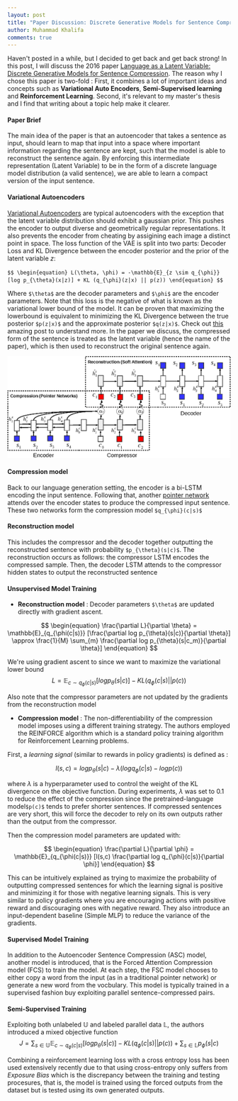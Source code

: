 ```yaml
---
layout: post
title: "Paper Discussion: Discrete Generative Models for Sentence Compression"
author: Muhammad Khalifa
comments: true
---
```


Haven't posted in a while, but I decided to get back and get back strong! In this post, I will discuss the 2016 paper [Language as a Latent Variable: Discrete Generative Models for Sentence Compression](https://arxiv.org/abs/1609.07317). The reason why I chose this paper is two-fold : First, it combines a lot of important ideas and concepts such as **Variational Auto Encoders**, **Semi-Supervised learning** and **Reinforcement Learning**. Second, it's relevant to my master's thesis and I find that writing about a topic help make it clearer.


#### Paper Brief
The main idea of the paper is that an autoencoder that takes a sentence as input, should learn to map that input into a space where important information regarding the sentence are kept, such that the model is able to reconstruct the sentence again. By enforcing this intermediate representation (Latent Variable) to be in the form of a discrete language model distribution (a valid sentence), we are able to learn a compact version of the input sentence.


#### Variational Autoencoders
[Variational Autoencoders](https://en.wikipedia.org/wiki/Autoencoder#Variational_autoencoder_(VAE)) are typical autoencoders with the exception that the latent variable distribution should exhibit a gaussian prior. This pushes the encoder to output diverse and geometrically regular representations. It also prevents the encoder from cheating by assigining each image a distinct point in space. The loss function of the VAE is split into two parts: Decoder Loss and KL Divergence between the encoder posterior and the prior of the latent variable $z$:



`$$
\begin{equation}
    L(\theta, \phi) = -\mathbb{E}_{z \sim q_{\phi}}[log p_{\theta}(x|z)] + KL (q_{\phi}(z|x) || p(z))
\end{equation}
$$`

Where `$\theta$` are the decoder parameters and `$\phi$` are the encoder parameters. Note that this loss is the negative of what is known as the variational lower bound of the model. It can be proven that maximizing the lowerbound is equivalent to minimizing the KL Divergence between the true posterior `$p(z|x)$` and the approximate posterior `$q(z|x)$`. Check out [this](https://jaan.io/what-is-variational-autoencoder-vae-tutorial/) amazing post to understand more. In the paper we discuss, the compressed form of the sentence is treated as the latent variable (hence the name of the paper), which is then used to reconstruct the original sentence again. 


![Autoencoder Sentence Compression Model](/images/asc-model.png)

#### Compression model
 Back to our language generation setting, the encoder is a bi-LSTM encoding the input sentence. Following that, another [pointer network](https://arxiv.org/abs/1506.03134) attends over the encoder states to produce the compressed input sentence. These two networks form the compression model  `$q_{\phi}(c|s)$`

#### Reconstruction model
 This includes the compressor and the decoder together outputting the reconstructed sentence with probability `$p_{\theta}(s|c)$`. The reconstruction occurs as follows: the compressor LSTM encodes the compressed sample. Then, the decoder LSTM attends to the compressor hidden states to output the reconstructed sentence


#### Unsupervised Model Training

* **Reconstruction model** : Decoder parameters `$\theta$` are updated directly with gradient ascent.

$$
\begin{equation}
    \frac{\partial L}{\partial \theta} = \mathbb{E}_{q_{\phi(c|s)}} [\frac{\partial log p_{\theta}(s|c)}{\partial \theta}] \approx \frac{1}{M} \sum_{m} \frac{\partial log p_{\theta}(s|c_m)}{\partial \theta}]
\end{equation}
$$

We're using gradient ascent to since we want to maximize the variational lower bound
$$
\begin{equation}
    L = \mathbb{E}_{c \sim q_{\phi}(c|s)}[log p_{\theta}(s|c)] - KL (q_{\phi}(c|s) || p(c))
\end{equation}
$$

Also note that the compressor parameters are not updated by the gradients from the reconstruction model

* **Compression model** : The non-differentiability of the compression model imposes using a different training strategy. The authors employed the REINFORCE algorithm which is a standard policy training algorithm for Reinforcement Learning problems.

First, a *learning signal* (similar to rewards in policy gradients) is defined as :

$$
l(s,c) = log p_{\theta}(s|c) - \lambda (log q_{\phi}(c|s) - log p(c))
$$

where $\lambda$ is a hyperparameter used to control the weight of the KL divergence on the objective function. During experiments, $\lambda$ was set to 0.1 to reduce the effect of the compression since the pretrained-language model`$p(c)$` tends to prefer shorter sentences. If compressed sentences are very short, this will force the decoder to rely on its own outputs rather than the output from the compressor.

Then the compression model parameters are updated with:

$$
\begin{equation}
    \frac{\partial L}{\partial \phi} = \mathbb{E}_{q_{\phi(c|s)}} [l(s,c) \frac{\partial  log q_{\phi}(c|s)}{\partial \phi}]
\end{equation}
$$

This can be intuitively explained as trying to maximize the probability of outputting compressed sentences for which the learning signal is positive and minimizing it for those with negative learning signals. This is very similar to policy gradients where you are encouraging actions with positive reward and discouraging ones with negative reward. They also introduce an input-dependent baseline (Simple MLP) to reduce the variance of the gradients.


#### Supervised Model Training
In addition to the Autoencoder Sentence Compression (ASC) model, another model is introduced, that is the Forced Attention Compression model (FCS) to train the model. At each step, the FSC model chooses to either copy a word from the input (as in a traditional pointer network) or generate a new word from the vocbulary. This model is typically trained in a supervised fashion buy exploiting parallel sentence-compressed pairs.


#### Semi-Supervised Training
Exploiting both unlabeled $\mathbb{U}$ and labeled parallel data $\mathbb{L}$, the authors introduced a mixed objective function 
$$
\begin{equation}
    J = \sum_{s \in \mathbb{U}} \mathbb{E}_{c \sim q_{\phi}(c|s)}[log p_{\theta}(s|c)] - KL (q_{\phi}(c|s) || p(c)) +
    \sum_{s \in \mathbb{L}} p_{\phi}(s|c)
\end{equation}
$$

Combining a reinforcement learning loss with a cross entropy loss has been used extensively recently due to that using cross-entropy only suffers from *Exposure Bias* which is the discrepancy between the training and testing procesures, that is, the model is trained using the forced outputs from the dataset but is tested using its own generated outputs.